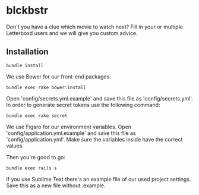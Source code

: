blckbstr
===================
Don't you have a clue which movie to watch next? Fill in your or multiple Letterboxd users and we will give you custom advice.


Installation
-------------------

    bundle install

We use Bower for our front-end packages:

    bundle exec rake bower:install

Open 'config/secrets.yml.example' and save this file as 'config/secrets.yml'. In order to generate secret tokens use the following command:

    bundle exec rake secret

We use Figaro for our environment variables. Open 'config/application.yml.example' and save this file as 'config/application.yml'. Make sure the variables inside have the correct values.

Then you're good to go:

    bundle exec rails s

If you use Sublime Text there's an example file of our used project settings. Save this as a new file without .example.